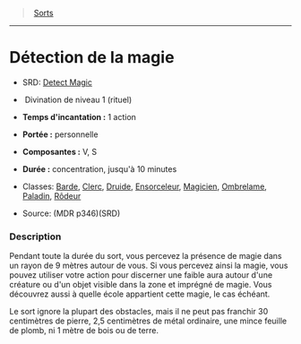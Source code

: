 ﻿---
!SpellHD
Level: 1
Type: Divination
Ritual: rituel
CastingTime: 1 action
Range: personnelle
Components: V, S
Duration: concentration, jusqu'à 10 minutes
Classes: '[Barde](hd_bard.md), [Clerc](hd_cleric.md), [Druide](hd_druid.md), [Ensorceleur](hd_sorcerer.md), [Magicien](hd_wizard.md), [Ombrelame](hd_rogue_ombrelame.md), [Paladin](hd_paladin.md), [Rôdeur](hd_ranger.md)'
Id: spells_hd.md#détection-de-la-magie
ParentLink: spells_hd.md#sorts
Name: Détection de la magie
ParentName: Sorts
NameLevel: 1
AltName: '[Detect Magic](srd_spells_detect_magic.md)'
Source: (MDR p346)(SRD)
---
> [Sorts](hd_spells.md)

---

# Détection de la magie

- SRD: [Detect Magic](srd_spells_detect_magic.md)

-  Divination de niveau 1 (rituel)

- **Temps d'incantation :** 1 action

- **Portée :** personnelle

- **Composantes :** V, S

- **Durée :** concentration, jusqu'à 10 minutes

- Classes: [Barde](hd_bard.md), [Clerc](hd_cleric.md), [Druide](hd_druid.md), [Ensorceleur](hd_sorcerer.md), [Magicien](hd_wizard.md), [Ombrelame](hd_rogue_ombrelame.md), [Paladin](hd_paladin.md), [Rôdeur](hd_ranger.md)

- Source: (MDR p346)(SRD)

### Description

Pendant toute la durée du sort, vous percevez la présence de magie dans un rayon de 9 mètres autour de vous. Si vous percevez ainsi la magie, vous pouvez utiliser votre action pour discerner une faible aura autour d'une créature ou d'un objet visible dans la zone et imprégné de magie. Vous découvrez aussi à quelle école appartient cette magie, le cas échéant.

Le sort ignore la plupart des obstacles, mais il ne peut pas franchir 30 centimètres de pierre, 2,5 centimètres de métal ordinaire, une mince feuille de plomb, ni 1 mètre de bois ou de terre.

